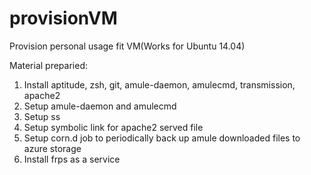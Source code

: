 # provisionVM
Provision personal usage fit VM(Works for Ubuntu 14.04)

Material preparied:
1. Install aptitude, zsh, git, amule-daemon, amulecmd, transmission, apache2
2. Setup amule-daemon and amulecmd
3. Setup ss
4. Setup symbolic link for apache2 served file
5. Setup corn.d job to periodically back up amule downloaded files to azure storage
6. Install frps as a service
